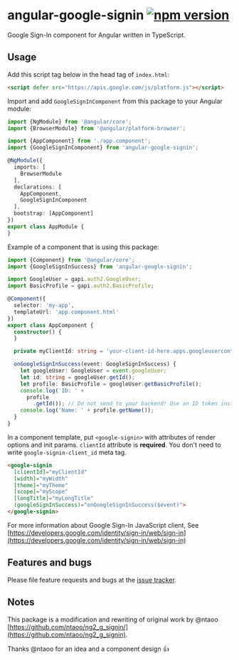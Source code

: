 # angular-google-signin [![npm version](https://badge.fury.io/js/angular-google-signin.svg)](https://badge.fury.io/js/angular-google-signin)

Google Sign-In component for Angular written in TypeScript.

## Usage

Add this script tag below in the head tag of ```index.html```:

```html
<script defer src="https://apis.google.com/js/platform.js"></script>
```

Import and add ```GoogleSignInComponent``` from this package to your Angular module:

```typescript
import {NgModule} from '@angular/core';
import {BrowserModule} from '@angular/platform-browser';

import {AppComponent} from './app.component';
import {GoogleSignInComponent} from 'angular-google-signin';

@NgModule({
  imports: [
    BrowserModule
  ],
  declarations: [
    AppComponent,
    GoogleSignInComponent
  ],
  bootstrap: [AppComponent]
})
export class AppModule {
}
```

Example of a component that is using this package:

```typescript
import {Component} from '@angular/core';
import {GoogleSignInSuccess} from 'angular-google-signin';

import GoogleUser = gapi.auth2.GoogleUser;
import BasicProfile = gapi.auth2.BasicProfile;

@Component({
  selector: 'my-app',
  templateUrl: 'app.component.html'
})
export class AppComponent {
  constructor() {
  }

  private myClientId: string = 'your-client-id-here.apps.googleusercontent.com';

  onGoogleSignInSuccess(event: GoogleSignInSuccess) {
    let googleUser: GoogleUser = event.googleUser;
    let id: string = googleUser.getId();
    let profile: BasicProfile = googleUser.getBasicProfile();
    console.log('ID: ' +
      profile
        .getId()); // Do not send to your backend! Use an ID token instead.
    console.log('Name: ' + profile.getName());
  }
}
```

In a component template, put `<google-signin>` with attributes of render options and init params.
`clientId` attribute is **required**. You don't need to write `google-signin-client_id` meta tag.

```html
<google-signin
  [clientId]="myClientId"
  [width]="myWidth"
  [theme]="myTheme"
  [scope]="myScope"
  [longTitle]="myLongTitle"
  (googleSignInSuccess)="onGoogleSignInSuccess($event)">
</google-signin>
```

For more information about Google Sign-In JavaScript client, See [https://developers.google.com/identity/sign-in/web/sign-in](https://developers.google.com/identity/sign-in/web/sign-in)

## Features and bugs

Please file feature requests and bugs at the [issue tracker][tracker].

[tracker]: https://github.com/miltador/angular-google-signin/issues

## Notes

This package is a modification and rewriting of original work by @ntaoo [https://github.com/ntaoo/ng2_g_signin/](https://github.com/ntaoo/ng2_g_signin).

Thanks @ntaoo for an idea and a component design 👍
